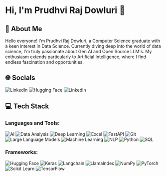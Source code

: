 # Hi, I'm Prudhvi Raj Dowluri 👋

## 🚀 About Me
Hello everyone! I'm Prudhvi Raj Dowluri, a Computer Science graduate with a keen interest in Data Science. Currently diving deep into the world of data science, I'm truly passionate about Gen AI and Open Source LLM's. My enthusiasm extends particularly to Artificial Intelligence, where I find endless fascination and opportunities.

## 🌐 Socials
![LinkedIn](https://img.shields.io/badge/-https://www.linkedin.com/in/prudhvi-raj-dowluri-412616221/) ![Hugging Face](https://img.shields.io/badge/-https://huggingface.co/prudhvirajdowluri) 
![LinkedIn](https://img.shields.io/badge/LinkedIn-0077B5?style=for-the-badge&logo=linkedin&logoColor=white-https://www.linkedin.com/in/prudhvi-raj-dowluri-412616221/)

## 💻 Tech Stack

### Languages and Tools:
![AI](https://img.shields.io/badge/-AI-blue) ![Data Analysis](https://img.shields.io/badge/-Data%20Analysis-orange) ![Deep Learning](https://img.shields.io/badge/-Deep%20Learning-blue) ![Excel](https://img.shields.io/badge/-Excel-green) ![FastAPI](https://img.shields.io/badge/-FastAPI-lightgreen) ![Git](https://img.shields.io/badge/-Git-red) ![Large Language Models](https://img.shields.io/badge/-Large%20Language%20Models-yellow) ![Machine Learning](https://img.shields.io/badge/-Machine%20Learning-blue) ![NLP](https://img.shields.io/badge/-NLP-blue) ![Python](https://img.shields.io/badge/-Python-yellow) ![SQL](https://img.shields.io/badge/-SQL-blue)

### Frameworks:
 ![Hugging Face](https://img.shields.io/badge/-Hugging%20Face-yellow) ![Keras](https://img.shields.io/badge/-Keras-red) ![Langchain](https://img.shields.io/badge/-Langchain-blue) ![LlamaIndex](https://img.shields.io/badge/LlamaIndex-red) ![NumPy](https://img.shields.io/badge/-NumPy-lightblue) ![PyTorch](https://img.shields.io/badge/-PyTorch-red) ![Scikit Learn](https://img.shields.io/badge/-Scikit%20Learn-orange) ![TensorFlow](https://img.shields.io/badge/-TensorFlow-orange)
